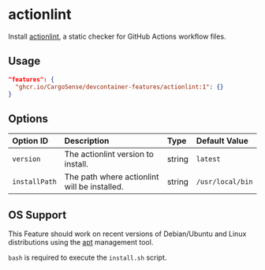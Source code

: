 # actionlint

Install [actionlint](https://github.com/rhysd/actionlint), a static checker for GitHub Actions workflow files.

## Usage

```json
"features": {
  "ghcr.io/CargoSense/devcontainer-features/actionlint:1": {}
}
```

## Options

| Option ID     | Description                                  | Type   | Default Value    |
|:--------------|:---------------------------------------------|:-------|:-----------------|
| `version`     | The actionlint version to install.           | string | `latest`         |
| `installPath` | The path where actionlint will be installed. | string | `/usr/local/bin` |

## OS Support

This Feature should work on recent versions of Debian/Ubuntu and Linux distributions using the [apt](https://wiki.debian.org/AptCLI) management tool.

`bash` is required to execute the `install.sh` script.
